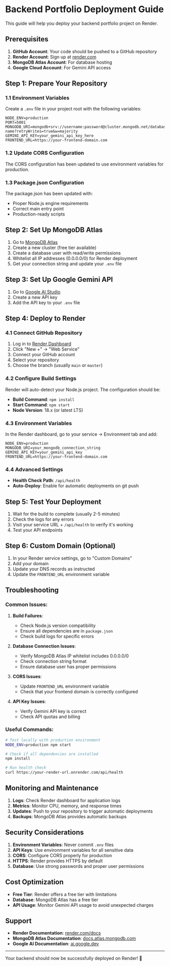 # Backend Portfolio Deployment Guide

This guide will help you deploy your backend portfolio project on Render.

## Prerequisites

1. **GitHub Account**: Your code should be pushed to a GitHub repository
2. **Render Account**: Sign up at [render.com](https://render.com)
3. **MongoDB Atlas Account**: For database hosting
4. **Google Cloud Account**: For Gemini API access

## Step 1: Prepare Your Repository

### 1.1 Environment Variables
Create a `.env` file in your project root with the following variables:

```env
NODE_ENV=production
PORT=5001
MONGODB_URI=mongodb+srv://username:password@cluster.mongodb.net/database-name?retryWrites=true&w=majority
GEMINI_API_KEY=your_gemini_api_key_here
FRONTEND_URL=https://your-frontend-domain.com
```

### 1.2 Update CORS Configuration
The CORS configuration has been updated to use environment variables for production.

### 1.3 Package.json Configuration
The package.json has been updated with:
- Proper Node.js engine requirements
- Correct main entry point
- Production-ready scripts

## Step 2: Set Up MongoDB Atlas

1. Go to [MongoDB Atlas](https://www.mongodb.com/cloud/atlas)
2. Create a new cluster (free tier available)
3. Create a database user with read/write permissions
4. Whitelist all IP addresses (0.0.0.0/0) for Render deployment
5. Get your connection string and update your `.env` file

## Step 3: Set Up Google Gemini API

1. Go to [Google AI Studio](https://makersuite.google.com/app/apikey)
2. Create a new API key
3. Add the API key to your `.env` file

## Step 4: Deploy to Render

### 4.1 Connect GitHub Repository

1. Log in to [Render Dashboard](https://dashboard.render.com)
2. Click "New +" → "Web Service"
3. Connect your GitHub account
4. Select your repository
5. Choose the branch (usually `main` or `master`)

### 4.2 Configure Build Settings

Render will auto-detect your Node.js project. The configuration should be:

- **Build Command**: `npm install`
- **Start Command**: `npm start`
- **Node Version**: 18.x (or latest LTS)

### 4.3 Environment Variables

In the Render dashboard, go to your service → Environment tab and add:

```
NODE_ENV=production
MONGODB_URI=your_mongodb_connection_string
GEMINI_API_KEY=your_gemini_api_key
FRONTEND_URL=https://your-frontend-domain.com
```

### 4.4 Advanced Settings

- **Health Check Path**: `/api/health`
- **Auto-Deploy**: Enable for automatic deployments on git push

## Step 5: Test Your Deployment

1. Wait for the build to complete (usually 2-5 minutes)
2. Check the logs for any errors
3. Visit your service URL + `/api/health` to verify it's working
4. Test your API endpoints

## Step 6: Custom Domain (Optional)

1. In your Render service settings, go to "Custom Domains"
2. Add your domain
3. Update your DNS records as instructed
4. Update the `FRONTEND_URL` environment variable

## Troubleshooting

### Common Issues:

1. **Build Failures**:
   - Check Node.js version compatibility
   - Ensure all dependencies are in `package.json`
   - Check build logs for specific errors

2. **Database Connection Issues**:
   - Verify MongoDB Atlas IP whitelist includes 0.0.0.0/0
   - Check connection string format
   - Ensure database user has proper permissions

3. **CORS Issues**:
   - Update `FRONTEND_URL` environment variable
   - Check that your frontend domain is correctly configured

4. **API Key Issues**:
   - Verify Gemini API key is correct
   - Check API quotas and billing

### Useful Commands:

```bash
# Test locally with production environment
NODE_ENV=production npm start

# Check if all dependencies are installed
npm install

# Run health check
curl https://your-render-url.onrender.com/api/health
```

## Monitoring and Maintenance

1. **Logs**: Check Render dashboard for application logs
2. **Metrics**: Monitor CPU, memory, and response times
3. **Updates**: Push to your repository to trigger automatic deployments
4. **Backups**: MongoDB Atlas provides automatic backups

## Security Considerations

1. **Environment Variables**: Never commit `.env` files
2. **API Keys**: Use environment variables for all sensitive data
3. **CORS**: Configure CORS properly for production
4. **HTTPS**: Render provides HTTPS by default
5. **Database**: Use strong passwords and proper user permissions

## Cost Optimization

- **Free Tier**: Render offers a free tier with limitations
- **Database**: MongoDB Atlas has a free tier
- **API Usage**: Monitor Gemini API usage to avoid unexpected charges

## Support

- **Render Documentation**: [render.com/docs](https://render.com/docs)
- **MongoDB Atlas Documentation**: [docs.atlas.mongodb.com](https://docs.atlas.mongodb.com)
- **Google AI Documentation**: [ai.google.dev](https://ai.google.dev)

---

Your backend should now be successfully deployed on Render! 🚀

